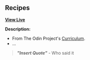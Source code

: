 ## Recipes

<!-- 
![Recipes Screenshot](https://raw.githubusercontent.com/ejmiranda/etch-a-sketch/master/meta/screenshot.png)
 -->
**[View Live](https://ejmiranda.github.io/etch-a-sketch/)**

**Description:**
- From The Odin Project's [Curriculum](https://www.theodinproject.com/lessons/foundations-recipes).
- ...

> **_"Insert Quote"_** - Who said it